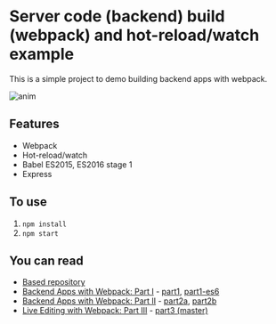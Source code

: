 # Server code (backend) build (webpack) and hot-reload/watch example

This is a simple project to demo building backend apps with webpack.

![anim](https://media.giphy.com/media/xT9DPQmkujrol6upX2/giphy.gif)

## Features

- Webpack
- Hot-reload/watch
- Babel ES2015, ES2016 stage 1
- Express

## To use

1. `npm install`
2. `npm start`

## You can read

* [Based repository](https://github.com/jlongster/backend-with-webpack)
* [Backend Apps with Webpack: Part I](http://jlongster.com/Backend-Apps-with-Webpack--Part-I) - [part1](https://github.com/jlongster/backend-with-webpack/tree/part1), [part1-es6](https://github.com/jlongster/backend-with-webpack/tree/part1-es6)
* [Backend Apps with Webpack: Part II](http://jlongster.com/Backend-Apps-with-Webpack--Part-II) - [part2a](https://github.com/jlongster/backend-with-webpack/tree/part2a), [part2b](https://github.com/jlongster/backend-with-webpack/tree/part2b)
* [Live Editing with Webpack: Part III](http://jlongster.com/Backend-Apps-with-Webpack--Part-III) - [part3 (master)](https://github.com/jlongster/backend-with-webpack/tree/master)